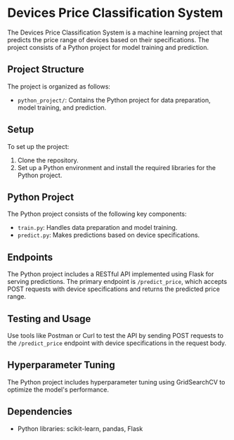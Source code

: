 # Devices Price Classification System

The Devices Price Classification System is a machine learning project that predicts the price range of devices based on their specifications. The project consists of a Python project for model training and prediction.

## Project Structure

The project is organized as follows:

- `python_project/`: Contains the Python project for data preparation, model training, and prediction.

## Setup

To set up the project:

1. Clone the repository.
2. Set up a Python environment and install the required libraries for the Python project.

## Python Project

The Python project consists of the following key components:

- `train.py`: Handles data preparation and model training.
- `predict.py`: Makes predictions based on device specifications.

## Endpoints

The Python project includes a RESTful API implemented using Flask for serving predictions. The primary endpoint is `/predict_price`, which accepts POST requests with device specifications and returns the predicted price range.

## Testing and Usage

Use tools like Postman or Curl to test the API by sending POST requests to the `/predict_price` endpoint with device specifications in the request body.

## Hyperparameter Tuning

The Python project includes hyperparameter tuning using GridSearchCV to optimize the model's performance.

## Dependencies

- Python libraries: scikit-learn, pandas, Flask

